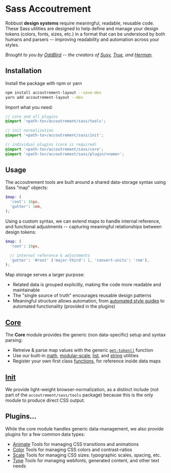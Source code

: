 # Sass Accoutrement

Robbust **design systems** require
meaningful, readable, reusable code.
These Sass utilities are designed to
help define and manage your design tokens
(colors, fonts, sizes, etc.)
in a format that can be understood
by both humans and parsers --
improving readability and automation
across your styles.

*Brought to you by [OddBird][oddbird] --
the creators of [Susy][susy],
[True][true],
and [Herman][herman].*

[oddbird]: http://oddbird.net/
[susy]: http://oddbird.net/susy/
[true]: http://oddbird.net/true
[herman]: http://oddbird.net/herman


## Installation

Install the package with npm or yarn

```bash
npm install accoutrement-layout --save-dev
yarn add accoutrement-layout --dev
```

Import what you need:

```scss
// core and all plugins
@import '<path-to>/accoutrement/sass/tools';

// init normalization
@import '<path-to>/accoutrement/sass/init';

// individual plugins (core is required)
@import '<path-to>/accoutrement/sass/core';
@import '<path-to>/accoutrement/sass/plugin/<name>';
```


## Usage

The accoutrement tools are built around
a shared data-storage syntax
using Sass "map" objects:

```scss
$map: (
  'root': 16px,
  'gutter': 1em,
);
```

Using a custom syntax,
we can extend maps to handle internal reference,
and functional adjustments --
capturing meaningful relationships
between design tokens:

```scss
$map: (
  'root': 16px,

  // internal reference & adjustments
  'gutter': '#root' ('major-third': 1, 'convert-units': 'rem'),
);
```

Map storage serves a larger purpose:
- Related data is grouped explicitly,
  making the code more readable and maintainable
- The "single source of truth"
  encourages reusable design patterns
- Meaningful structure allows automation,
  from [automated style guides][herman]
  to automated functionality
  (provided in the plugins)

[herman]: http://oddbird.net/herman/
[type]: http://oddbird.net/accoutrement/docs/type.html


## [Core](http://oddbird.net/accoutrement/docs/core.html)

The **Core** module provides the generic
(non data-specific)
setup and syntax parsing:

- Retreive & parse map values
  with the generic [`get-token()`][get] function
- Use our built-in [math][math], [modular-scale][ratio],
  [list][list], and [string][string] utilities
- Register your own first class [functions][functions],
  for reference inside data maps

[get]: http://oddbird.net/accoutrement/docs/core-get.html
[math]: http://oddbird.net/accoutrement/docs/core-math.html
[ratio]: http://oddbird.net/accoutrement/docs/core-ratios.html
[list]: http://oddbird.net/accoutrement/docs/core-lists.html
[string]: http://oddbird.net/accoutrement/docs/core-strings.html
[functions]: http://oddbird.net/accoutrement/docs/core-register.html


## [Init](http://oddbird.net/accoutrement/docs/init.html)

We provide light-weight browser-normalization,
as a distinct include
(not part of the `accoutrement/sass/tools` package)
because this is the only module to produce
direct CSS output.

## Plugins…

While the core module handles generic data-management,
we also provide plugins for a few common data types:

- [Animate](http://oddbird.net/accoutrement/docs/animate.html)
  Tools for managing CSS transitions and animations
- [Color](http://oddbird.net/accoutrement/docs/color.html)
  Tools for managing CSS colors and contrast-ratios
- [Scale](http://oddbird.net/accoutrement/docs/scale.html)
  Tools for managing CSS sizes: typographic scales, spacing, etc.
- [Type](http://oddbird.net/accoutrement/docs/type.html)
  Tools for managing webfonts, generated content, and other text needs
